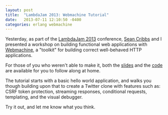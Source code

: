 ```yaml
---
layout: post
title:  "LambdaJam 2013: Webmachine Tutorial"
date:   2013-07-11 12:10:50 -0400
categories: erlang webmachine
---
```


Yesterday, as part of the [LambdaJam 2013][lambdajam] conference, [Sean
Cribbs][seancribbs] and I presented a workshop on building functional
web applications with [Webmachine][webmachine], a "toolkit" for building
correct well-behaved HTTP applications.

For those of you who weren't able to make it, both the [slides][slides]
and the [code][code] are available for you to follow along at home.

The tutorial starts with a basic hello world application, and walks you
though building upon that to create a Twitter clone with features such
as: CSRF token protection, streaming responses, conditional
requests, templating, and the visual debugger.

Try it out, and let me know what you think.

[webmachine]: http://github.com/basho/webmachine
[seancribbs]: http://twitter.com/seancribbs
[slides]: https://speakerdeck.com/cmeiklejohn/functional-web-apps-with-webmachine
[code]: https://github.com/cmeiklejohn/webmachine-tutorial
[lambdajam]: http://lambdajam.com/
